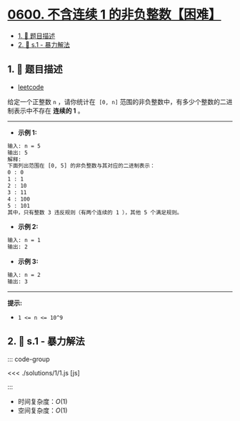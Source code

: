# [0600. 不含连续 1 的非负整数【困难】](https://github.com/tnotesjs/TNotes.leetcode/tree/main/notes/0600.%20%E4%B8%8D%E5%90%AB%E8%BF%9E%E7%BB%AD1%E7%9A%84%E9%9D%9E%E8%B4%9F%E6%95%B4%E6%95%B0%E3%80%90%E5%9B%B0%E9%9A%BE%E3%80%91)

<!-- region:toc -->

- [1. 📝 题目描述](#1--题目描述)
- [2. 🎯 s.1 - 暴力解法](#2--s1---暴力解法)

<!-- endregion:toc -->

## 1. 📝 题目描述

- [leetcode](https://leetcode.cn/problems/non-negative-integers-without-consecutive-ones)

给定一个正整数 `n` ，请你统计在  `[0, n]` 范围的非负整数中，有多少个整数的二进制表示中不存在 **连续的 1** 。

---

- **示例 1:**

```txt
输入: n = 5
输出: 5
解释:
下面列出范围在 [0, 5] 的非负整数与其对应的二进制表示：
0 : 0
1 : 1
2 : 10
3 : 11
4 : 100
5 : 101
其中，只有整数 3 违反规则（有两个连续的 1 ），其他 5 个满足规则。
```

- **示例 2:**

```txt
输入: n = 1
输出: 2
```

- **示例 3:**

```txt
输入: n = 2
输出: 3
```

---

**提示:**

- `1 <= n <= 10^9`

## 2. 🎯 s.1 - 暴力解法

::: code-group

<<< ./solutions/1/1.js [js]

:::

- 时间复杂度：$O(1)$
- 空间复杂度：$O(1)$
